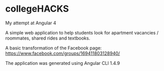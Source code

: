 # collegeHACKS
My attempt at Angular 4

A simple web application to help students look for apartment vacancies / roommates, shared rides and textbooks.

A basic transformation of the Facebook page: https://www.facebook.com/groups/169411803128940/

The application was generated using Angular CLI 1.4.9

